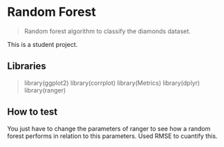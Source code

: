 # Random Forest
> Random forest algorithm to classify the diamonds dataset.

This is a student project.

## Libraries

> library(ggplot2)
> library(corrplot)
> library(Metrics)
> library(dplyr)
> library(ranger)

## How to test

You just have to change the parameters of ranger to see how a random forest performs in relation to this parameters.
Used RMSE to cuantify this.
